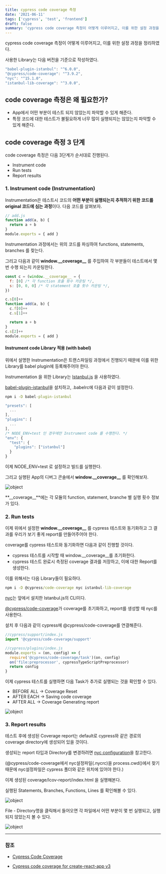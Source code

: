 ```yaml
---
title: cypress code coverage 측정
date: '2021-06-11'
tags: ['cypress', 'test', 'frontend']
draft: false
summary: 'cypress code coverage 측정이 어떻게 이루어지고, 이를 위한 설정 과정을 정리하였다.'
---
```


cypress code coverage 측정이 어떻게 이루어지고, 이를 위한 설정 과정을 정리하였다.

사용한 Library는 다음 버전을 기준으로 작성하였다.

```js
"babel-plugin-istanbul": "^6.0.0",
"@cypress/code-coverage": "^3.9.2",
"nyc": "^15.1.0",
"istanbul-lib-coverage": "^3.0.0",
```

## code coverage 측정은 왜 필요한가?

- App에서 어떤 부분이 테스트 되지 않았는지 파악할 수 있게 해준다.
- 특정 코드에 대한 테스트가 불필요하게 너무 많이 실행되지는 않았는지 파악할 수 있게 해준다.

## code coverage 측정 3 단계

code coverage 측정은 다음 3단계가 순서대로 진행된다.

- Instrument code
- Run tests
- Report results

### 1. Instrument code (Instrumentation)

Instrumentation은 테스트시 코드의 **어떤 부분이 실행되는지 추적하기 위한 코드를 original 코드에 심는 과정**이다. 다음 코드를 살펴보자.

```js
// add.js
function add(a, b) {
  return a + b
}
module.exports = { add }
```

Instrumentation 과정에서는 위의 코드를 파싱하여 functions, statements, branches 를 찾는다.

그리고 다음과 같이 **window.\_\_coverage\_\_** 를 주입하여 각 부분들이 테스트에서 몇 번 수행 되는지 카운팅한다.

```js
const c = (window.__coverage__ = {
  f: [0] /* 각 function 호출 횟수 카운팅 */,
  s: [0, 0, 0] /* 각 statement 호출 횟수 카운팅 */,
})

c.s[0]++
function add(a, b) {
  c.f[0]++
  c.s[1]++

  return a + b
}
c.s[2]++
module.exports = { add }
```

#### Instrument code Library 적용 (with babel)

위에서 설명한 Instrumentation은 트랜스파일링 과정에서 진행되기 때문에 이를 위한 Library를 babel plugin에 등록해주어야 한다.

Instrumentation 을 위한 Library는 [Istanbul.js](https://istanbul.js.org/) 을 사용하였다.

[babel-plugin-istanbul](https://github.com/istanbuljs/babel-plugin-istanbul)을 설치하고, .babelrc에 다음과 같이 설정한다.

```cmd
npm i -D babel-plugin-istanbul
```

```js
"presets": [
  ...
],
"plugins": [
  ...
],
/* NODE_ENV=test 인 경우에만 Instrument code 를 수행한다. */
"env": {
  "test": {
    "plugins": ["istanbul"]
  }
}
```

이제 NODE_ENV=test 로 설정하고 빌드를 실행한다.

그리고 실행된 App의 디버그 콘솔에서 **window.\_\_coverage\_\_** 를 확인해보자.

![object](/static/images/coverage1.png 'object')

**\_\_coverage\_\_**에는 각 모듈의 function, statement, branche 별 실행 횟수 정보가 있다.

### 2. Run tests

이제 위에서 설정한 **window.\_\_coverage\_\_** 를 cypress 테스트와 동기화하고 그 결과를 우리가 보기 좋게 report를 만들어주어야 한다.

coverage를 cypress 테스트와 동기화하면 다음과 같이 진행할 것이다.

- cypress 테스트를 시작할 때 window.\_\_coverage\_\_를 초기화한다.
- cypress 테스트 완료시 측정된 coverage 결과를 저장하고, 이에 대한 Report를 생성한다.

이를 위해서는 다음 Library들이 필요하다.

```cmd
npm i -D @cypress/code-coverage nyc istanbul-lib-coverage
```

[nyc](https://www.npmjs.com/package/nyc)는 앞에서 설치한 Istanbul.js의 CLI이다.

[@cypress/code-coverage](https://www.npmjs.com/package/@cypress/code-coverage/v/3.4.0)가 coverage를 초기화하고, report를 생성할 때 nyc를 사용한다.

설치 후 다음과 같이 cypress에 @cypress/code-coverage를 연결해준다.

```js
//cypress/support/index.js
import '@cypress/code-coverage/support'
```

```js
//cypress/plugins/index.js
module.exports = (on, config) => {
  require('@cypress/code-coverage/task')(on, config)
  on('file:preprocessor', cypressTypeScriptPreprocessor)
  return config
}
```

이제 cypress 테스트를 실행하면 다음 Task가 추가로 실행되는 것을 확인할 수 있다.

- BEFORE ALL -> Coverage Reset
- AFTER EACH -> Saving code coverage
- AFTER ALL -> Coverage Generating report

![object](/static/images/coverage2.png 'object')

### 3. Report results

테스트 후에 생성된 Coverage report는 default로 cypress와 같은 경로의 coverage directory에 생성되어 있을 것이다.

생성되는 report 타입과 Directory를 변경하려면 [nyc configuration](https://www.npmjs.com/package/nyc#common-configuration-options)을 참고한다.

(@cypress/code-coverage에서 nyc설정파일(.nycrc)을 process.cwd()에서 찾기 때문에 nyc설정파일은 cypress 폴더와 같은 위치에 있어야 한다.)

이제 생성된 coverage/lcov-report/index.html 을 실행해본다.

실행된 Statements, Branches, Functions, Lines 를 확인해볼 수 있다.

![object](/static/images/coverage3.png 'object')

File - Directory명을 클릭해서 들어오면 각 파일에서 어떤 부분이 몇 번 실행되고, 실행되지 않았는지 볼 수 있다.

![object](/static/images/coverage4.png 'object')

---

### 참조

- [Cypress Code Coverage](https://docs.cypress.io/guides/tooling/code-coverage#Introduction)

- [Cypress code coverage for create-react-app v3](https://www.cypress.io/blog/2019/09/05/cypress-code-coverage-for-create-react-app-v3)
